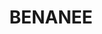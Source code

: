 ---
lastmod: '2025-04-06T06:05:20+00:00'
latitude: -34.574113
layout: suburb
longitude: 142.87381
postcode: '2737'
state: NSW
title: BENANEE
url: /nsw/benanee/
---